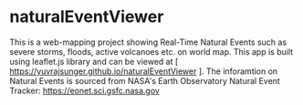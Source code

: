 # naturalEventViewer

This is a web-mapping project showing Real-Time Natural Events such as severe storms, floods, active volcanoes etc. on world map. 
This app is built using leaflet.js library and can be viewed at [ https://yuvrajsunger.github.io/naturalEventViewer ]. 
The inforamtion on Natural Events is sourced from NASA's Earth Observatory Natural Event Tracker: https://eonet.sci.gsfc.nasa.gov
